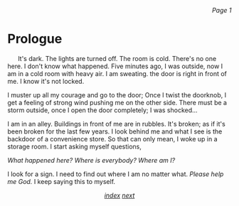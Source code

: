 <p align="right"><i>Page 1</i></p>

# Prologue

&nbsp;&nbsp;&nbsp;&nbsp;&nbsp; It's dark. The lights are
turned off. The room is cold. There's no one here. I don't
know what happened. Five minutes ago, I was outside, now I
am in a cold room with heavy air. I am sweating. the door is
right in front of me. I know it's not locked.

I muster up all my courage and go to the door; Once I twist
the doorknob, I get a feeling of strong wind pushing me on
the other side. There must be a storm outside, once I open
the door completely; I was shocked...

I am in an alley. Buildings in front of me are in rubbles.
It's broken; as if it's been broken for the last few
years. I look behind me and what I see is the backdoor of a
convenience store. So that can only mean, I woke up in a
storage room. I start asking myself questions,

*What happened here? Where is everybody? Where am I?*

I look for a sign. I need to find out where I am no matter
what. *Please help me God.* I keep saying this to myself.

<p align="center">
    <i>
        <a href="./index.html">index</a>
        <a href="vol_1_page_2.html">next</a>
    </i>
</p>
